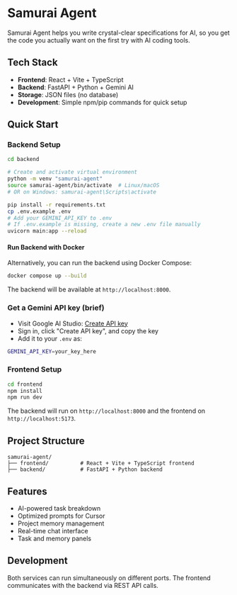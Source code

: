# Samurai Agent

Samurai Agent helps you write crystal-clear specifications for AI, so you get the code you actually want on the first try with AI coding tools.

## Tech Stack

- **Frontend**: React + Vite + TypeScript
- **Backend**: FastAPI + Python + Gemini AI
- **Storage**: JSON files (no database)
- **Development**: Simple npm/pip commands for quick setup

## Quick Start

### Backend Setup
```bash
cd backend

# Create and activate virtual environment
python -m venv "samurai-agent"
source samurai-agent/bin/activate  # Linux/macOS
# OR on Windows: samurai-agent\Scripts\activate

pip install -r requirements.txt
cp .env.example .env
# Add your GEMINI_API_KEY to .env
# If .env.example is missing, create a new .env file manually
uvicorn main:app --reload
```

#### Run Backend with Docker

Alternatively, you can run the backend using Docker Compose:

```bash
docker compose up --build
```

The backend will be available at `http://localhost:8000`.

### Get a Gemini API key (brief)

- Visit Google AI Studio: [Create API key](https://aistudio.google.com/app/apikey)
- Sign in, click "Create API key", and copy the key
- Add it to your `.env` as:

```bash
GEMINI_API_KEY=your_key_here
```


### Frontend Setup
```bash
cd frontend
npm install
npm run dev
```

The backend will run on `http://localhost:8000` and the frontend on `http://localhost:5173`.

## Project Structure

```
samurai-agent/
├── frontend/          # React + Vite + TypeScript frontend
├── backend/           # FastAPI + Python backend
```

## Features

- AI-powered task breakdown
- Optimized prompts for Cursor
- Project memory management
- Real-time chat interface
- Task and memory panels

## Development

Both services can run simultaneously on different ports. The frontend communicates with the backend via REST API calls.
